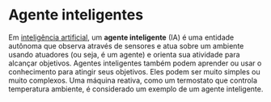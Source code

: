 # Agente inteligentes

Em [inteligência artificial](https://pt.wikipedia.org/wiki/Intelig%C3%AAncia_artificial),
um **agente inteligente** (IA) é uma entidade autônoma que observa através de
sensores e atua sobre um ambiente usando atuadores (ou seja, é um agente) e
orienta sua atividade para alcançar objetivos. Agentes inteligentes também
podem aprender ou usar o conhecimento para atingir seus objetivos. Eles podem
ser muito simples ou muito complexos. Uma máquina reativa, como um termostato
que controla temperatura ambiente, é considerado um exemplo de um agente
inteligente.
